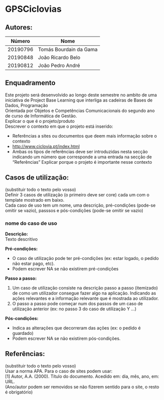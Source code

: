 # GPSCiclovias



## Autores:

| Número | Nome |
|--------|------|
|  20190796  | Tomás Bourdain da Gama |
|  20190848  | João Ricardo Belo |
|  20190812  | João Pedro André |

## Enquadramento
Este projeto será desenvolvido ao longo deste semestre no ambito de uma iniciativa de Project Base Learning que interliga as cadeiras de Bases de Dados, Programação\
Orientada por Objetos e Competências Comunicacionais do segundo ano de curso de Informática de Gestão.\
Explicar o que é o projeto/produto \
Descrever o contexto em que o projeto está inserido:
- Referências a sites ou documentos que deem mais informação sobre o contexto
- http://www.ciclovia.pt/index.html
- Ambas os tipos de referências deve ser introduzidas nesta secção indicando um número que corresponde a uma entrada na secção de “Referências”
Explicar porque o projeto é importante nesse contexto

## Casos de utilização:
(substituir todo o texto pelo vosso) \
Definir 3 casos de utilização (o primeiro deve ser core) cada um com o template mostrado em baixo. \
Cada caso de uso tem um nome, uma descrição, pré-condições (pode-se omitir se vazio), passsos e pós-condições (pode-se omitir se vazio)

### nome do caso de uso
**Descrição:** \
Texto descritivo

**Pré-condições:**
- O caso de utilização pode ter pré-condições (ex: estar logado, o pedido não estar pago, etc). 
- Podem escrever NA se não existirem pré-condições 

**Passo a passo:**
1. Um caso de utilização consiste na descrição passo a passo (itemizado) de como um utilizador consegue fazer algo na aplicação. Indicando as ações relevantes e a informação relevante que é mostrada ao utilizador.
1. O passo a passo pode começar num dos passos de um caso de utilização anterior (ex: no passo 3 do caso de utilização Y …) 

**Pós-condições:**
- Indica as alterações que decorreram das ações (ex: o pedido é guardado)
- Podem escrever NA se não existirem pós-condições.


## Referências:
(substituir todo o texto pelo vosso) \
Usar a norma APA. Para o caso de sites podem usar: \
[1] Autor, A.A. (2000). Título do documento. Acedido em: dia, mês, ano, em: URL. \
(Ano/autor podem ser removidos se não fizerem sentido para o site, o resto é obrigatório)
